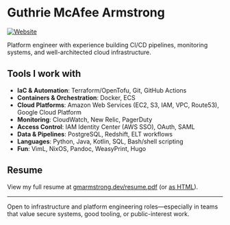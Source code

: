 # Guthrie McAfee Armstrong

[![Website](https://img.shields.io/badge/www-gmarmstrong.dev-blue?style=flat)](https://gmarmstrong.dev)

Platform engineer with experience building CI/CD pipelines, monitoring systems, and well-architected cloud infrastructure.

## Tools I work with

- **IaC & Automation**: Terraform/OpenTofu, Git, GitHub Actions
- **Containers & Orchestration**: Docker, ECS
- **Cloud Platforms**: Amazon Web Services (EC2, S3, IAM, VPC, Route53), Google Cloud Platform
- **Monitoring**: CloudWatch, New Relic, PagerDuty
- **Access Control**: IAM Identity Center (AWS SSO), OAuth, SAML
- **Data & Pipelines**: PostgreSQL, Redshift, ELT workflows
- **Languages**: Python, Java, Kotlin, SQL, Bash/shell scripting
- **Fun**: VimL, NixOS, Pandoc, WeasyPrint, Hugo

## Resume

View my full resume at [gmarmstrong.dev/resume.pdf](https://gmarmstrong.dev/resume.pdf) (or [as HTML](https://gmarmstrong.dev/resume/)).

---

Open to infrastructure and platform engineering roles—especially in teams that value secure systems, good tooling, or public-interest work.
